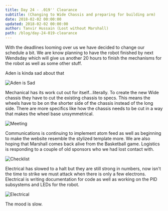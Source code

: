 ```yaml
---
title: Day 24 - .019'' Clearance
subtitle: (Changing to Wide Chassis and preparing for building arm)
date: 2018-02-02 00:00:00
updated: 2018-02-02 00:00:00
author: Tanvir Hussain (Lost without Marshall)
path: /blog/day-24-019-clearance
---
```


With the deadlines looming over us we have decided to change our schedule a bit. We are know planning to have the robot finished by next Wendsday which will give us another 20 hours to finish the mechanisms for the robot as well as some other stuff.

Aden is kinda sad about that

![Aden is Sad](/images/20180202/aden-is-sad.jpg)

Mechanical has its work cut out for itself...literally. To create the new Wide chassis they have to cut the existing chassis to specs. This means the wheels have to be on the shorter side of the chassis instead of the long side. There are more specifics like how the chassis needs to be cut in a way that makes the wheel base unsymmetrical.

![Meeting](/images/20180202/mechanical.jpg)

Communications is continuing to implement atom feed as well as beginning to make the website resemble the stylized template more. We are also hoping that Marshall comes back alive from the Basketball game. Logistics is responding to a couple of old sponsors who we had lost contact with.

![Checklist](/images/20180202/checklist.jpg)

Electrical has slowed to a halt but they are still strong in numbers, now isn't the time to strike we must attack when there is only a few electrons. Electrical is writing documentation for code as well as working on the PID subsystems and LEDs for the robot.

![Electrical](/images/20180202/electrical.jpg)

The mood is slow.